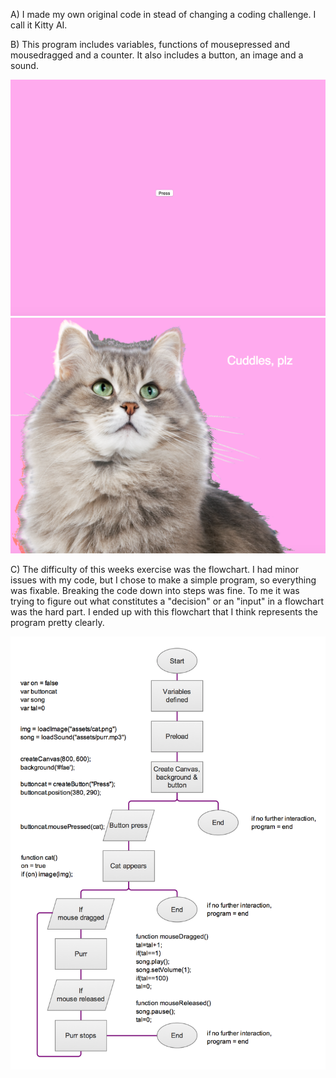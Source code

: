 
A)  I made my own original code in stead of changing a coding challenge. I call it Kitty AI.

B)  This program includes variables, functions of mousepressed and mousedragged and a counter. It also includes a button, an image and a sound. 

![ScreenShot](https://github.com/EmmaOttilie/Exercises/blob/gh-pages/miniex8/8.png)
![ScreenShot](https://github.com/EmmaOttilie/Exercises/blob/gh-pages/miniex8/8.2.png)

C)  The difficulty of this weeks exercise was the flowchart. I had minor issues with my code, but I chose to make a simple program, so everything was fixable. Breaking the code down into steps was fine. To me it was trying to figure out what constitutes a "decision" or an "input" in a flowchart was the hard part. I ended up with this flowchart that I think represents the program pretty clearly. 

![ScreenShot](https://github.com/EmmaOttilie/Exercises/blob/gh-pages/miniex8/8Flowchart.png)

